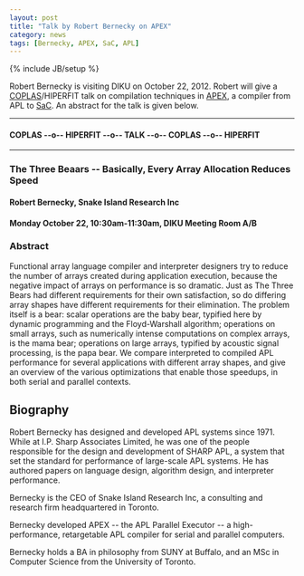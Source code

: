 ```yaml
---
layout: post
title: "Talk by Robert Bernecky on APEX"
category: news
tags: [Bernecky, APEX, SaC, APL]
---
```

{% include JB/setup %}

Robert Bernecky is visiting DIKU on October 22, 2012. Robert will give
a [COPLAS](www.coplas.org)/HIPERFIT talk on compilation techniques in
[APEX](http://www.snakeisland.com/apexup.htm), a compiler from APL to
[SaC](http://www.sac-home.org/). An abstract for the talk is given
below.

---
#### COPLAS --o-- HIPERFIT --o-- TALK --o-- COPLAS --o-- HIPERFIT
---

### The Three Beaars -- Basically, Every Array Allocation Reduces Speed

#### Robert Bernecky, Snake Island Research Inc

#### Monday October 22, 10:30am-11:30am, DIKU Meeting Room A/B

### Abstract

Functional array language compiler and interpreter designers try to
reduce the number of arrays created during application execution,
because the negative impact of arrays on performance is so dramatic.
Just as The Three Bears had different requirements for their own
satisfaction, so do differing array shapes have different requirements
for their elimination. The problem itself is a bear: scalar operations
are the baby bear, typified here by dynamic programming and the
Floyd-Warshall algorithm; operations on small arrays, such as
numerically intense computations on complex arrays, is the mama bear;
operations on large arrays, typified by acoustic signal processing, is
the papa bear.  We compare interpreted to compiled APL performance for
several applications with different array shapes, and give an overview
of the various optimizations that enable those speedups, in both
serial and parallel contexts.

## Biography

Robert Bernecky has designed and developed APL systems since 1971.
While at I.P. Sharp Associates Limited, he was one of the people
responsible for the design and development of SHARP APL, a system that
set the standard for performance of large-scale APL systems.  He has
authored papers on language design, algorithm design, and interpreter
performance.

Bernecky is the CEO of Snake Island Research Inc, a consulting and
research firm headquartered in Toronto.

Bernecky developed APEX -- the APL Parallel Executor -- a
high-performance, retargetable APL compiler for serial and parallel
computers.

Bernecky holds a BA in philosophy from SUNY at Buffalo, and an MSc in
Computer Science from the University of Toronto.
